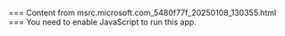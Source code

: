 === Content from msrc.microsoft.com_5480f77f_20250108_130355.html ===
You need to enable JavaScript to run this app.
